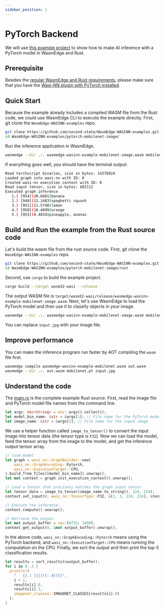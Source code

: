 ```yaml
---
sidebar_position: 1
---
```


# PyTorch Backend

We will use [this example project](https://github.com/second-state/WasmEdge-WASINN-examples/tree/master/pytorch-mobilenet-image) to show how to make AI inference with a PyTorch model in WasmEdge and Rust.

## Prerequisite

Besides the [regular WasmEdge and Rust requirements](../../rust/setup.md), please make sure that you have the [Wasi-NN plugin with PyTorch installed](../../../start/install.md#wasi-nn-plug-in-with-pytorch-backend).

## Quick Start

Because the example already includes a compiled WASM file from the Rust code, we could use WasmEdge CLI to execute the example directly. First, git clone the `WasmEdge-WASINN-examples` repo.

```bash
git clone https://github.com/second-state/WasmEdge-WASINN-examples.git
cd WasmEdge-WASINN-examples/pytorch-mobilenet-image/
```

Run the inference application in WasmEdge.

```bash
wasmedge --dir .:. wasmedge-wasinn-example-mobilenet-image.wasm mobilenet.pt input.jpg
```

If everything goes well, you should have the terminal output:

```bash
Read torchscript binaries, size in bytes: 14376924
Loaded graph into wasi-nn with ID: 0
Created wasi-nn execution context with ID: 0
Read input tensor, size in bytes: 602112
Executed graph inference
   1.) [954](20.6681)banana
   2.) [940](12.1483)spaghetti squash
   3.) [951](11.5748)lemon
   4.) [950](10.4899)orange
   5.) [953](9.4834)pineapple, ananas
```

## Build and Run the example from the Rust source code

Let's build the wasm file from the rust source code. First, git clone the `WasmEdge-WASINN-examples` repo.

```bash
git clone https://github.com/second-state/WasmEdge-WASINN-examples.git
cd WasmEdge-WASINN-examples/pytorch-mobilenet-image/rust
```

Second, use `cargo` to build the example project.

```bash
cargo build --target wasm32-wasi --release
```

The output WASM file is `target/wasm32-wasi/release/wasmedge-wasinn-example-mobilenet-image.wasm`. Next, let's use WasmEdge to load the PyTorch model and then use it to classify objects in your image.

```bash
wasmedge --dir .:. wasmedge-wasinn-example-mobilenet-image.wasm mobilenet.pt input.jpg
```

You can replace `input.jpg` with your image file.

## Improve performance

You can make the inference program run faster by AOT compiling the `wasm` file first.

```bash
wasmedge compile wasmedge-wasinn-example-mobilenet.wasm out.wasm
wasmedge --dir .:. out.wasm mobilenet.pt input.jpg
```

## Understand the code

The [main.rs](https://github.com/second-state/WasmEdge-WASINN-examples/tree/master/pytorch-mobilenet-image/rust/src/main.rs) is the complete example Rust source. First, read the image file and PyTorch model file names from the command line. 

```rust
let args: Vec<String> = env::args().collect();
let model_bin_name: &str = &args[1]; // File name for the PyTorch model
let image_name: &str = &args[2]; // File name for the input image
```

We use a helper function called `image_to_tensor()` to convert the input image into tensor data (the tensor type is `F32`). Now we can load the model, feed the tensor array from the image to the model, and get the inference output tensor array.

```rust
// load model
let graph = wasi_nn::GraphBuilder::new(
    wasi_nn::GraphEncoding::Pytorch,
    wasi_nn::ExecutionTarget::CPU,
).build_from_files([model_bin_name]).unwrap();
let mut context = graph.init_execution_context().unwrap();

// Load a tensor that precisely matches the graph input tensor
let tensor_data = image_to_tensor(image_name.to_string(), 224, 224);
context.set_input(0, wasi_nn::TensorType::F32, &[1, 3, 224, 224], &tensor_data).unwrap();

// Execute the inference.
context.compute().unwrap();

// Retrieve the output.
let mut output_buffer = vec![0f32; 1000];
context.get_output(0, &mut output_buffer).unwrap();
```

In the above code, `wasi_nn::GraphEncoding::Pytorch` means using the PyTorch backend, and `wasi_nn::ExecutionTarget::CPU` means running the computation on the CPU. Finally, we sort the output and then print the top-5 classification results.

```rust
let results = sort_results(&output_buffer);
for i in 0..5 {
  println!(
    "   {}.) [{}]({:.4}){}",
    i + 1,
    results[i].0,
    results[i].1,
    imagenet_classes::IMAGENET_CLASSES[results[i].0]
  );
}
```
